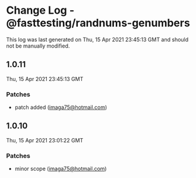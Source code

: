 # Change Log - @fasttesting/randnums-genumbers

This log was last generated on Thu, 15 Apr 2021 23:45:13 GMT and should not be manually modified.

<!-- Start content -->

## 1.0.11

Thu, 15 Apr 2021 23:45:13 GMT

### Patches

- patch added (imaga75@hotmail.com)

## 1.0.10

Thu, 15 Apr 2021 23:01:22 GMT

### Patches

- minor scope (imaga75@hotmail.com)
